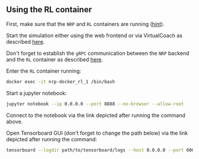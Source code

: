 ## Using the RL container

First, make sure that the `NRP` and `RL` containers are running ([hint](https://gitlab.lrz.de/cmlr_ss_21/G2_ReachingTask#starting-and-stopping-the-nrp)).

Start the simulation either using the web frontend or via VirtualCoach as described [here](https://gitlab.lrz.de/cmlr_ss_21/G2_ReachingTask#accessing-the-nrp-web-frontend).

Don't forget to establish the `gRPC` communication between the `NRP` backend and the `RL` container as described [here](https://gitlab.lrz.de/cmlr_ss_21/G2_ReachingTask/-/tree/master/grpc#starting-the-grpc-server).

Enter the `RL` container running:
```bash
docker exec -it nrp-docker_rl_1 /bin/bash
```

Start a jupyter notebook:
```bash
jupyter notebook --ip 0.0.0.0 --port 8888 --no-browser --allow-root
```

Connect to the notebook via the link depicted after running the command above.

Open Tensorboard GUI (don't forget to change the path below) via the link depicted after running the command:
```bash
tensorboard --logdir path/to/tensorboard/logs --host 0.0.0.0 --port 6006
```

